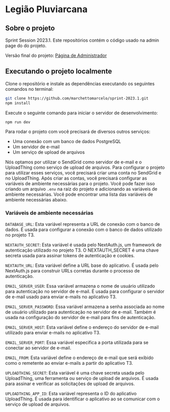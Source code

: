 # Legião Pluviarcana

## Sobre o projeto
Sprint Session 2023.1. Este repositórios contém o código usado na admin page do do projeto.

Versão final do projeto:
[Página de Administrador](https://sprint-2023-1.vercel.app/)

## Executando o projeto localmente

Clone o repositório e instale as dependências executando os seguintes comandos no terminal:

```bash
git clone https://github.com/marchettomarcelo/sprint-2023.1.git
npm install
```

Execute o seguinte comando para iniciar o servidor de desenvolvimento:

```bash
npm run dev
```

Para rodar o projeto com você precisará de diversos outros serviços:

- Uma conexão com um banco de dados PostgreSQL
- Um servidor de e-mail
- Um serviço de upload de arquivos


Nós optamos por utilizar o SendGrid como servidor de e-mail e o UploadThing como serviço de upload de arquivos. Para configurar o projeto para utilizar esses serviços, você precisará criar uma conta no SendGrid e no UploadThing. Após criar as contas, você precisará configurar as variáveis de ambiente necessárias para o projeto. Você pode fazer isso criando um arquivo `.env` na raiz do projeto e adicionando as variáveis de ambiente necessárias. Você pode encontrar uma lista das variáveis de ambiente necessárias abaixo.


### Variáveis de ambiente necessárias

`DATABASE_URL`: Esta variável representa a URL de conexão com o banco de dados. É usada para configurar a conexão com o banco de dados utilizado no projeto T3.

`NEXTAUTH_SECRET`: Esta variável é usada pelo NextAuth.js, um framework de autenticação utilizado no projeto T3. O NEXTAUTH_SECRET é uma chave secreta usada para assinar tokens de autenticação e cookies.

`NEXTAUTH_URL`: Esta variável define a URL base do aplicativo. É usada pelo NextAuth.js para construir URLs corretas durante o processo de autenticação.

`EMAIL_SERVER_USER`: Essa variável armazena o nome de usuário utilizado para autenticação no servidor de e-mail. É usada para configurar o servidor de e-mail usado para enviar e-mails no aplicativo T3.

`EMAIL_SERVER_PASSWORD`: Essa variável armazena a senha associada ao nome de usuário utilizado para autenticação no servidor de e-mail. Também é usada na configuração do servidor de e-mail para fins de autenticação.

`EMAIL_SERVER_HOST`: Esta variável define o endereço do servidor de e-mail utilizado para enviar e-mails no aplicativo T3.

`EMAIL_SERVER_PORT`: Essa variável especifica a porta utilizada para se conectar ao servidor de e-mail.

`EMAIL_FROM`: Esta variável define o endereço de e-mail que será exibido como o remetente ao enviar e-mails a partir do aplicativo T3.

`UPLOADTHING_SECRET`: Esta variável é uma chave secreta usada pelo UploadThing, uma ferramenta ou serviço de upload de arquivos. É usada para assinar e verificar as solicitações de upload de arquivos.

`UPLOADTHING_APP_ID`: Esta variável representa o ID do aplicativo UploadThing. É usada para identificar o aplicativo ao se comunicar com o serviço de upload de arquivos.
